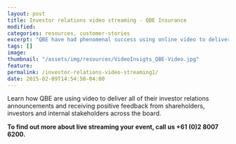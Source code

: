 ```yaml
---
layout: post
title: Investor relations video streaming - QBE Insurance
modified:
categories: resources, customer-stories
excerpt: "QBE have had phenomenal success using online video to deliver all their investor relations announcements, find out how they have worked in partnership with Viocorp to achieve this."
tags: []
image:
thumbnail: "/assets/img/resources/VideoInsigts_QBE-Video.jpg"
feature:
permalink: /investor-relations-video-streaming1/
date: 2015-02-09T14:54:50-04:00
---
```


<div class="t-center video-containers mt-5 mb-5">
	<script src="https://publish.viostream.com/embed/ctoaztbnq7s1b"></script>
</div>

Learn how QBE are using video to deliver all of their investor relations announcements and receiving positive feedback from shareholders, investors and internal stakeholders across the board.

<strong>To find out more about live streaming your event, call us +61 (0)2 8007 6200.</strong>